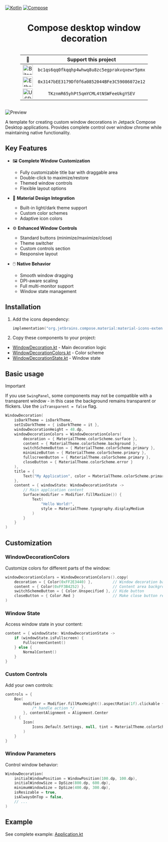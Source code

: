 [![Kotlin](https://img.shields.io/badge/kotlin-2.2.0-blue.svg?logo=kotlin)](http://kotlinlang.org)
[![Compose](https://img.shields.io/badge/compose%20desktop-1.8.2-blue)](https://www.jetbrains.com/lp/compose-mpp/)

<h1 align="center">Compose desktop window decoration</h1>

<div align="center" style="display: grid; justify-content: center;">

|                                                                  🌟                                                                   |                  Support this project                   |               
|:-------------------------------------------------------------------------------------------------------------------------------------:|:-------------------------------------------------------:|
|  <img src="https://raw.githubusercontent.com/ErikThiart/cryptocurrency-icons/master/32/bitcoin.png" alt="Bitcoin (BTC)" width="32"/>  | <code>bc1qs6qq0fkqqhp4whwq8u8zc5egprakvqxewr5pmx</code> | 
| <img src="https://raw.githubusercontent.com/ErikThiart/cryptocurrency-icons/master/32/ethereum.png" alt="Ethereum (ETH)" width="32"/> | <code>0x3147bEE3179Df0f6a0852044BFe3C59086072e12</code> |
|  <img src="https://raw.githubusercontent.com/ErikThiart/cryptocurrency-icons/master/32/tether.png" alt="USDT (TRC-20)" width="32"/>   |     <code>TKznmR65yhPt5qmYCML4tNSWFeeUkgYSEV</code>     |

</div>

![Preview](media/preview.png)

A template for creating custom window decorations in Jetpack Compose Desktop applications. Provides complete control
over window chrome while maintaining native functionality.

## Key Features

- 🖼️ **Complete Window Customization**
    - Fully customizable title bar with draggable area
    - Double-click to maximize/restore
    - Themed window controls
    - Flexible layout options

- 🎨 **Material Design Integration**
    - Built-in light/dark theme support
    - Custom color schemes
    - Adaptive icon colors

- ⚙️ **Enhanced Window Controls**
    - Standard buttons (minimize/maximize/close)
    - Theme switcher
    - Custom controls section
    - Responsive layout

- 🖱️ **Native Behavior**
    - Smooth window dragging
    - DPI-aware scaling
    - Full multi-monitor support
    - Window state management

## Installation

1. Add the icons dependency:
    ```kotlin
    implementation("org.jetbrains.compose.material:material-icons-extended:1.7.3")
    ```

2. Copy these components to your project:

- [WindowDecoration.kt](composeApp/src/jvmMain/kotlin/io/github/numq/composedesktopwindowdecoration/decoration/WindowDecoration.kt) -
  Main decoration logic
- [WindowDecorationColors.kt](composeApp/src/jvmMain/kotlin/io/github/numq/composedesktopwindowdecoration/decoration/WindowDecorationColors.kt) -
  Color scheme
- [WindowDecorationState.kt](composeApp/src/jvmMain/kotlin/io/github/numq/composedesktopwindowdecoration/decoration/WindowDecorationState.kt) -
  Window state

## Basic usage

> [!IMPORTANT]
> If you use `SwingPanel`, some components may not be compatible with a transparent window - in this case the background
> remains transparent or flickers. Use the `isTransparent = false` flag.

```kotlin
WindowDecoration(
    isDarkTheme = isDarkTheme,
    setIsDarkTheme = { isDarkTheme = it },
    windowDecorationHeight = 48.dp,
    windowDecorationColors = WindowDecorationColors(
        decoration = { MaterialTheme.colorScheme.surface },
        content = { MaterialTheme.colorScheme.background },
        switchSchemeButton = { MaterialTheme.colorScheme.primary },
        minimizeButton = { MaterialTheme.colorScheme.primary },
        fullscreenButton = { MaterialTheme.colorScheme.primary },
        closeButton = { MaterialTheme.colorScheme.error }
    ),
    title = {
        Text("My Application", color = MaterialTheme.colorScheme.primary)
    },
    content = { windowState: WindowDecorationState ->
        // Main application content
        Surface(modifier = Modifier.fillMaxSize()) {
            Text(
                "Hello World!",
                style = MaterialTheme.typography.displayMedium
            )
        }
    }
)
```

## Customization

### WindowDecorationColors

Customize colors for different parts of the window:

```kotlin
windowDecorationColors = WindowDecorationColors().copy(
    decoration = { Color(0xFF2E3440) },         // Window decoration background
    content = { Color(0xFF3B4252) },            // Content area background
    switchSchemeButton = { Color.Unspecified }, // Hide button
    closeButton = { Color.Red }                 // Make close button red
)
```

### Window State

Access window state in your content:

```kotlin
content = { windowState: WindowDecorationState ->
    if (windowState.isFullscreen) {
        FullscreenContent()
    } else {
        NormalContent()
    }
}
```

### Custom Controls

Add your own controls:

```kotlin
controls = {
    Box(
        modifier = Modifier.fillMaxHeight().aspectRatio(1f).clickable {
            /* handle action */
        }, contentAlignment = Alignment.Center
    ) {
        Icon(
            Icons.Default.Settings, null, tint = MaterialTheme.colorScheme.primary
        )
    }
}
```

### Window Parameters

Control window behavior:

```kotlin
WindowDecoration(
    initialWindowPosition = WindowPosition(100.dp, 100.dp),
    initialWindowSize = DpSize(800.dp, 600.dp),
    minimumWindowSize = DpSize(400.dp, 300.dp),
    isResizable = true,
    isAlwaysOnTop = false,
    // ...
)
```

## Example

See complete example:
[Application.kt](composeApp/src/jvmMain/kotlin/io/github/numq/composedesktopwindowdecoration/application/Application.kt)
